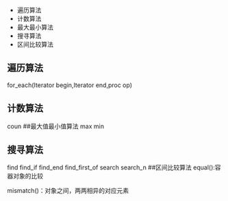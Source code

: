 - 遍历算法
- 计数算法
- 最大最小算法
- 搜寻算法
- 区间比较算法
## 遍历算法
for_each(Iterator begin,Iterator end,proc op)
## 计数算法
coun
##最大值最小值算法
max
min
## 搜寻算法
find
find_if
find_end
find_first_of
search
search_n
##区间比较算法
equal():容器对象的比较

mismatch()：对象之间，两两相异的对应元素
